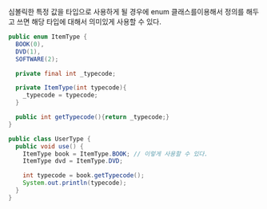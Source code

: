 심볼릭한 특정 값을 타입으로 사용하게 될 경우에 enum 클래스를이용해서 정의를 해두고 쓰면 해당 타입에 대해서 의미있게 사용할 수 있다. 

```java
public enum ItemType {
  BOOK(0),
  DVD(1),
  SOFTWARE(2);

  private final int _typecode;

  private ItemType(int typecode){
    _typecode = typecode;
  }

  public int getTypecode(){return _typecode;}
}
```


```java
public class UserType {
  public void use() {
    ItemType book = ItemType.BOOK; // 이렇게 사용할 수 있다.
    ItemType dvd = ItemType.DVD;

    int typecode = book.getTypecode();
    System.out.println(typecode);
  }
}
```